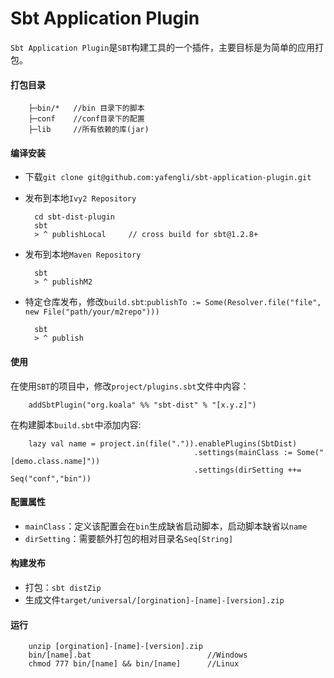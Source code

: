 Sbt Application Plugin
===========
`Sbt Application Plugin`是`SBT`构建工具的一个插件，主要目标是为简单的应用打包。

#### 打包目录

        ├─bin/*   //bin 目录下的脚本
        ├─conf    //conf目录下的配置
        ├─lib     //所有依赖的库(jar)

#### 编译安装
+ 下载`git clone git@github.com:yafengli/sbt-application-plugin.git`

+ 发布到本地`Ivy2 Repository`

        cd sbt-dist-plugin
        sbt 
        > ^ publishLocal     // cross build for sbt@1.2.8+

+ 发布到本地`Maven Repository`

        sbt 
        > ^ publishM2
        
+ 特定仓库发布，修改`build.sbt`:`publishTo := Some(Resolver.file("file",  new File("path/your/m2repo")))`     

        sbt 
        > ^ publish       
       
#### 使用
在使用`SBT`的项目中，修改`project/plugins.sbt`文件中内容：

        addSbtPlugin("org.koala" %% "sbt-dist" % "[x.y.z]")

在构建脚本`build.sbt`中添加内容:    

        lazy val name = project.in(file(".")).enablePlugins(SbtDist)
                                             .settings(mainClass := Some("[demo.class.name]"))
                                             .settings(dirSetting ++= Seq("conf","bin"))

#### 配置属性
+ `mainClass`：定义该配置会在`bin`生成缺省启动脚本，启动脚本缺省以`name`
+ `dirSetting`：需要额外打包的相对目录名`Seq[String]`

#### 构建发布
+ 打包：`sbt distZip`
+ 生成文件`target/universal/[orgination]-[name]-[version].zip`

#### 运行

        unzip [orgination]-[name]-[version].zip
        bin/[name].bat                          //Windows
        chmod 777 bin/[name] && bin/[name]      //Linux
